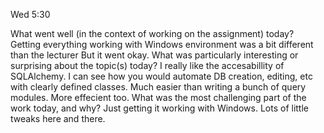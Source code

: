 Wed 5:30

What went well (in the context of working on the assignment) today? Getting everything working with Windows environment was a bit different than the lecturer
But it went okay. 
What was particularly interesting or surprising about the topic(s) today? I really like the accesabillity of SQLAlchemy. I can see how you would automate DB creation, editing, etc with clearly defined classes. 
Much easier than writing a bunch of query modules. More effecient too.
What was the most challenging part of the work today, and why? Just getting it working with Windows. Lots of little tweaks here and there.
